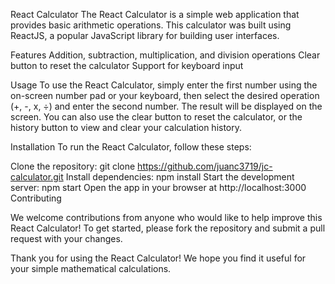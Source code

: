 React Calculator
The React Calculator is a simple web application that provides basic arithmetic operations. This calculator was built using ReactJS, a popular JavaScript library for building user interfaces.

Features
Addition, subtraction, multiplication, and division operations
Clear button to reset the calculator
Support for keyboard input

Usage
To use the React Calculator, simply enter the first number using the on-screen number pad or your keyboard, then select the desired operation (+, -, x, ÷) and enter the second number. The result will be displayed on the screen. You can also use the clear button to reset the calculator, or the history button to view and clear your calculation history.

Installation
To run the React Calculator, follow these steps:

Clone the repository: git clone https://github.com/juanc3719/jc-calculator.git
Install dependencies: npm install
Start the development server: npm start
Open the app in your browser at http://localhost:3000
Contributing

We welcome contributions from anyone who would like to help improve this React Calculator! To get started, please fork the repository and submit a pull request with your changes.

Thank you for using the React Calculator! We hope you find it useful for your simple mathematical calculations.